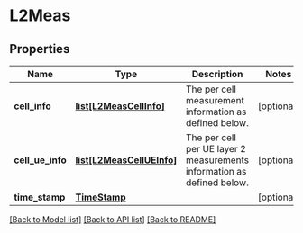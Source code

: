 # L2Meas

## Properties
Name | Type | Description | Notes
------------ | ------------- | ------------- | -------------
**cell_info** | [**list[L2MeasCellInfo]**](L2MeasCellInfo.md) | The per cell measurement information as defined below. | [optional] 
**cell_ue_info** | [**list[L2MeasCellUEInfo]**](L2MeasCellUEInfo.md) | The per cell per UE layer 2 measurements information as defined below. | [optional] 
**time_stamp** | [**TimeStamp**](TimeStamp.md) |  | [optional] 

[[Back to Model list]](../README.md#documentation-for-models) [[Back to API list]](../README.md#documentation-for-api-endpoints) [[Back to README]](../README.md)

